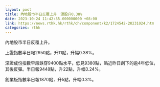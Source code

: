```yaml
---
layout: post
title: 內地股市半日反覆上升　滬股升0.38%
date: 2023-10-24 11:42:35.000000000 +08:00
link: https://news.rthk.hk/rthk/ch/component/k2/1724542-20231024.htm
categories: rthk
---
```


內地股市半日反覆上升。

上證指數半日報2950點，升11點，升幅0.38%。

深證成份指數早段跌穿9400點水平，低見9380點，貼近昨日創下的逾4年低位，其後反彈。半日報9448點，升22點，升幅0.24%。

創業板指數半日報1870點，升5點，升幅0.3%。
